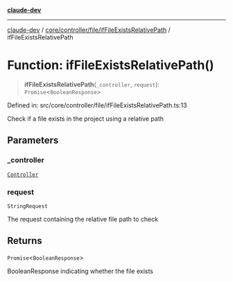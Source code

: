 [**claude-dev**](../../../../../README.md)

***

[claude-dev](../../../../../README.md) / [core/controller/file/ifFileExistsRelativePath](../README.md) / ifFileExistsRelativePath

# Function: ifFileExistsRelativePath()

> **ifFileExistsRelativePath**(`_controller`, `request`): `Promise`\<`BooleanResponse`\>

Defined in: src/core/controller/file/ifFileExistsRelativePath.ts:13

Check if a file exists in the project using a relative path

## Parameters

### \_controller

[`Controller`](../../../classes/Controller.md)

### request

`StringRequest`

The request containing the relative file path to check

## Returns

`Promise`\<`BooleanResponse`\>

BooleanResponse indicating whether the file exists
